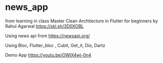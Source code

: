 # news_app

from learning in class Master Clean Architecture in Flutter for beginners by Rahul Agarwal https://skl.sh/3D0XOBL

Using news api from https://newsapi.org/

Using  Bloc, Flutter_bloc , Cubit, Get_it, Dio, Dartz

Demo App https://youtu.be/OWIX4wj-0n4



